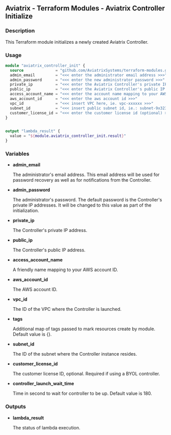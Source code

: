 ## Aviatrix - Terraform Modules - Aviatrix Controller Initialize

### Description

This Terraform module initializes a newly created Aviatrix Controller.

### Usage

``` terraform
module "aviatrix_controller_init" {
  source              = "github.com/AviatrixSystems/terraform-modules.git//aviatrix-controller-initialize?ref=terraform_0.12"
  admin_email         = "<<< enter the administrator email address >>>"
  admin_password      = "<<< enter the new administrator password >>>"
  private_ip          = "<<< enter the Aviatrix Controller's private IP address (initial admin password) >>>"
  public_ip           = "<<< enter the Aviatrix Controller's public IP address >>>"
  access_account_name = "<<< enter the account name mapping to your AWS account in the Aviatrix Controller >>>"
  aws_account_id      = "<<< enter the aws account id >>>"
  vpc_id              = "<<< insert VPC here, ie. vpc-xxxxxx >>>"
  subnet_id           = "<<< insert public subnet id, ie.: subnet-9x3237xx >>>"
  customer_license_id = "<<< enter the customer license id (optional) >>>" 
}


output "lambda_result" {
  value = "${module.aviatrix_controller_init.result}"
}
```

### Variables

- **admin_email**

  The administrator's email address. This email address will be used for password recovery as well as for notifications
  from the Controller.

- **admin_password**

  The administrator's password. The default password is the Controller's private IP addresses. It will be changed to this
  value as part of the initialization.

- **private_ip**

  The Controller's private IP address.

- **public_ip**

  The Controller's public IP address.

- **access_account_name**

  A friendly name mapping to your AWS account ID.

- **aws_account_id**

  The AWS account ID.
  
- **vpc_id**

  The ID of the VPC where the Controller is launched.

- **tags** 

  Additional map of tags passed to mark resources create by module. Default value is {}.

- **subnet_id**

  The ID of the subnet where the Controller instance resides.

- **customer_license_id**

  The customer license ID, optional. Required if using a BYOL controller.
  
- **controller_launch_wait_time**
 
  Time in second to wait for controller to be up. Default value is 180.

### Outputs

- **lambda_result**

  The status of lambda execution.

